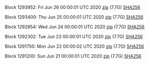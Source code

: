 Block 1293952: Fri Jun 26 00:00:01 UTC 2020 [zip](https://dash-bootstrap.ams3.digitaloceanspaces.com/mainnet/2020-06-26/bootstrap.dat.zip) (7.7G) [SHA256](https://dash-bootstrap.ams3.digitaloceanspaces.com/mainnet/2020-06-26/sha256.txt)

Block 1293400: Thu Jun 25 00:00:01 UTC 2020 [zip](https://dash-bootstrap.ams3.digitaloceanspaces.com/mainnet/2020-06-25/bootstrap.dat.zip) (7.7G) [SHA256](https://dash-bootstrap.ams3.digitaloceanspaces.com/mainnet/2020-06-25/sha256.txt)

Block 1292854: Wed Jun 24 00:00:01 UTC 2020 [zip](https://dash-bootstrap.ams3.digitaloceanspaces.com/mainnet/2020-06-24/bootstrap.dat.zip) (7.7G) [SHA256](https://dash-bootstrap.ams3.digitaloceanspaces.com/mainnet/2020-06-24/sha256.txt)

Block 1292302: Tue Jun 23 00:00:01 UTC 2020 [zip](https://dash-bootstrap.ams3.digitaloceanspaces.com/mainnet/2020-06-23/bootstrap.dat.zip) (7.7G) [SHA256](https://dash-bootstrap.ams3.digitaloceanspaces.com/mainnet/2020-06-23/sha256.txt)

Block 1291750: Mon Jun 22 00:00:02 UTC 2020 [zip](https://dash-bootstrap.ams3.digitaloceanspaces.com/mainnet/2020-06-22/bootstrap.dat.zip) (7.7G) [SHA256](https://dash-bootstrap.ams3.digitaloceanspaces.com/mainnet/2020-06-22/sha256.txt)

Block 1291200: Sun Jun 21 00:00:01 UTC 2020 [zip](https://dash-bootstrap.ams3.digitaloceanspaces.com/mainnet/2020-06-21/bootstrap.dat.zip) (7.7G) [SHA256](https://dash-bootstrap.ams3.digitaloceanspaces.com/mainnet/2020-06-21/sha256.txt)
